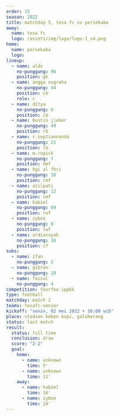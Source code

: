 ```yaml
---
order: 15
season: 2022
title: matchday 5, tesa fc vs persekaba
away:
  name: tesa fc
  logo: /assets/img/logo/logo-1_v4.png
home:
  name: persekaba
  logo:
lineup:
  - name: aldo
    no-punggung: 96
    position: gk
  - name: angga nugraha
    no-punggung: 44
    position: cb
    role: c
  - name: ditya
    no-punggung: 6
    position: cb
  - name: bustin jieber
    no-punggung: 49
    position: rb
  - name: r.septiannanda
    no-punggung: 21
    position: lb
  - name: m.ropick
    no-punggung: 7
    position: dmf
  - name: hgi al fhri
    no-punggung: 10
    position: cmf
  - name: azilpati
    no-punggung: 12
    position: cmf
  - name: habiel
    no-punggung: 69
    position: rwf
  - name: zybon
    no-punggung: 8
    position: lwf
  - name: ardiansyah
    no-punggung: 16
    position: cf
subs:
  - name: ifan
    no-punggung: 2
  - name: gibran
    no-punggung: 18
  - name: faisal
    no-punggung: 4
competition: fourfeo ippbk
type: football
matchday: match 2
teams: tesafc-senior
kickoff: "senin, 02 mei 2022 • 16:00 wib"
place: stadion kebon kopi, galaherang
status: last match
result:
  status: full time
  conclusion: draw
  score: "2-2"
  goal:
    home:
      - name: unknown
        time: 5'
      - name: unknown
        time: 11'
    away:
      - name: habiel
        time: 16'
      - name: zybon
        time: 24'
---
```

